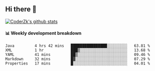 ## Hi there 👋

[![CoderZk's github stats](https://github-readme-stats.vercel.app/api?username=zhoukuo123&show_icons=true&count_private=true)](https://github.com/anuraghazra/github-readme-stats)

#### :bar_chart: Weekly development breakdown

<!--START_SECTION:waka-->
```text
Java         4 hrs 42 mins   ████████████████░░░░░░░░░   63.81 % 
XML          1 hr            ███▒░░░░░░░░░░░░░░░░░░░░░   13.68 % 
YAML         41 mins         ██▒░░░░░░░░░░░░░░░░░░░░░░   09.46 % 
Markdown     32 mins         █▓░░░░░░░░░░░░░░░░░░░░░░░   07.29 % 
Properties   17 mins         █░░░░░░░░░░░░░░░░░░░░░░░░   04.01 % 
```
<!--END_SECTION:waka-->
